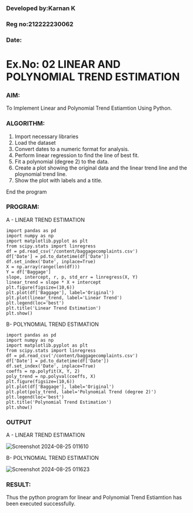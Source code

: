 ### Developed by:Karnan K
### Reg no:212222230062
### Date:
# Ex.No: 02 LINEAR AND POLYNOMIAL TREND ESTIMATION
### AIM:
To Implement Linear and Polynomial Trend Estiamtion Using Python.

### ALGORITHM:
1. Import necessary libraries 
2. Load the dataset
3. Convert dates to a numeric format for analysis.
4. Perform linear regression to find the line of best fit.
5. Fit a polynomial (degree 2) to the data.
6. Create a plot showing the original data and the linear trend line and the ploynomial trend line.
7. Show the plot with labels and a title.

End the program
### PROGRAM:
A - LINEAR TREND ESTIMATION
```
import pandas as pd
import numpy as np
import matplotlib.pyplot as plt
from scipy.stats import linregress
df = pd.read_csv('/content/baggagecomplaints.csv')
df['Date'] = pd.to_datetime(df['Date'])
df.set_index('Date', inplace=True)
X = np.array(range(len(df)))
Y = df['Baggage']
slope, intercept, r, p, std_err = linregress(X, Y)
linear_trend = slope * X + intercept
plt.figure(figsize=(10,6))
plt.plot(df['Baggage'], label='Original')
plt.plot(linear_trend, label='Linear Trend')
plt.legend(loc='best')
plt.title('Linear Trend Estimation')
plt.show()
```
B- POLYNOMIAL TREND ESTIMATION
```
import pandas as pd
import numpy as np
import matplotlib.pyplot as plt
from scipy.stats import linregress
df = pd.read_csv('/content/baggagecomplaints.csv')
df['Date'] = pd.to_datetime(df['Date'])
df.set_index('Date', inplace=True)
coeffs = np.polyfit(X, Y, 2)
poly_trend = np.polyval(coeffs, X)
plt.figure(figsize=(10,6))
plt.plot(df['Baggage'], label='Original')
plt.plot(poly_trend, label='Polynomial Trend (degree 2)')
plt.legend(loc='best')
plt.title('Polynomial Trend Estimation')
plt.show()
```
### OUTPUT
A - LINEAR TREND ESTIMATION

![Screenshot 2024-08-25 011610](https://github.com/user-attachments/assets/c668e9c4-e60d-4d12-a7d0-5072a1d4616d)

B- POLYNOMIAL TREND ESTIMATION

![Screenshot 2024-08-25 011623](https://github.com/user-attachments/assets/5e4bc7b9-0224-47ac-9e36-285242a07c64)

### RESULT:
Thus the python program for linear and Polynomial Trend Estiamtion has been executed successfully.
